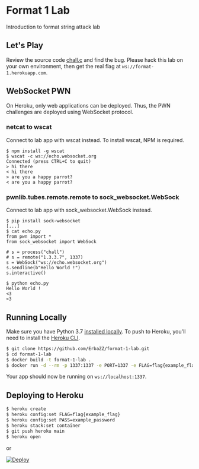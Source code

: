 # Format 1 Lab

Introduction to format string attack lab

## Let's Play

Review the source code [chall.c](/chall.c) and find the bug. Please hack this lab on your own environment, then get the real flag at `ws://format-1.herokuapp.com`.

## WebSocket PWN

On Heroku, only web applications can be deployed. Thus, the PWN challenges are deployed using WebSocket protocol.

### netcat to wscat

Connect to lab app with wscat instead. To install wscat, NPM is required.

```
$ npm install -g wscat
$ wscat -c ws://echo.websocket.org
Connected (press CTRL+C to quit)
> hi there
< hi there
> are you a happy parrot?
< are you a happy parrot?
```

### pwnlib.tubes.remote.remote to sock_websocket.WebSock

Connect to lab app with sock_websocket.WebSock instead.

```
$ pip install sock-websocket
[...]
$ cat echo.py
from pwn import *
from sock_websocket import WebSock

# s = process("chall")
# s = remote("1.3.3.7", 1337)
s = WebSock("ws://echo.websocket.org")
s.sendline(b"Hello World !")
s.interactive()

$ python echo.py
Hello World !
<3
<3
```

## Running Locally

Make sure you have Python 3.7 [installed locally](http://install.python-guide.org). To push to Heroku, you'll need to install the [Heroku CLI](https://devcenter.heroku.com/articles/heroku-cli).

```sh
$ git clone https://github.com/ErbaZZ/format-1-lab.git
$ cd format-1-lab
$ docker build -t format-1-lab .
$ docker run -d --rm -p 1337:1337 -e PORT=1337 -e FLAG=flag{example_flag} -e PASS=example_password format-1-lab
```

Your app should now be running on `ws://localhost:1337`.

## Deploying to Heroku

```sh
$ heroku create
$ heroku config:set FLAG=flag{example_flag}
$ heroku config:set PASS=example_password
$ heroku stack:set container
$ git push heroku main
$ heroku open
```
or

[![Deploy](https://www.herokucdn.com/deploy/button.svg)](https://heroku.com/deploy)
